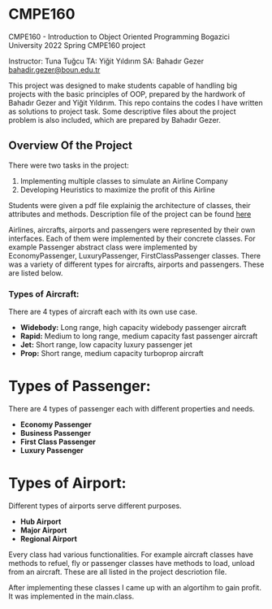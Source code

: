 # CMPE160
CMPE160 - Introduction to Object Oriented Programming 
Bogazici University 2022 Spring CMPE160 project

Instructor: Tuna Tuğcu
TA: Yiğit Yıldırım
SA: Bahadır Gezer bahadir.gezer@boun.edu.tr

This project was designed to make students capable of handling big projects with the basic principles of OOP, prepared by the hardwork of Bahadır Gezer and Yiğit Yıldırım.
This repo contains the codes I have written as solutions to project task. Some descriptive files about the project problem is also included, which are prepared by Bahadır Gezer.

## Overview Of the Project 
There were two tasks in the project:
1) Implementing multiple classes to simulate an Airline Company
2) Developing Heuristics to maximize the profit of this Airline

Students were given a pdf file explainig the architecture of classes, their attributes and methods. Description file of the project can be found [here](https://github.com/ArdaSaygan/CMPE160/files/9739265/p1_description.pdf)

Airlines, aircrafts, airports and passengers were represented by their own interfaces. Each of them were implemented by their concrete classes. For example  Passenger abstract class were implemented by EconomyPassenger, LuxuryPassenger, FirstClassPassenger classes. There was a variety of different types for aircrafts, airports and passengers. These are listed below.

### Types of Aircraft:
There are 4 types of aircraft each with its own use case. 

- **Widebody:** Long range, high capacity widebody passenger aircraft
- **Rapid:** Medium to long range, medium capacity fast passenger aircraft
- **Jet:** Short range, low capacity luxury passenger jet
- **Prop:** Short range, medium capacity turboprop aircraft

# Types of Passenger:
There are 4 types of passenger each with different properties and needs.

- **Economy Passenger**
- **Business Passenger**
- **First Class Passenger**
- **Luxury Passenger**

# Types of Airport:
Different types of airports serve different purposes.

- **Hub Airport**
- **Major Airport**
- **Regional Airport**

Every class had various functionalities. For example aircraft classes have methods to refuel, fly or passenger classes have methods to load, unload from an aircraft. These are all listed in the project descriotion file.

After implementing these classes I came up with an algortihm to gain profit. It was implemented in the main.class.
